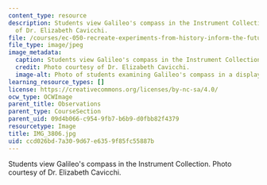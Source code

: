 ```yaml
---
content_type: resource
description: Students view Galileo's compass in the Instrument Collection. Photo courtesy
  of Dr. Elizabeth Cavicchi.
file: /courses/ec-050-recreate-experiments-from-history-inform-the-future-from-the-past-galileo-january-iap-2010/ccd026bd7a309d67e6359f85fc55887b_IMG_3806.jpg
file_type: image/jpeg
image_metadata:
  caption: Students view Galileo's compass in the Instrument Collection.
  credit: Photo courtesy of Dr. Elizabeth Cavicchi.
  image-alt: Photo of students examining Galileo's compass in a display.
learning_resource_types: []
license: https://creativecommons.org/licenses/by-nc-sa/4.0/
ocw_type: OCWImage
parent_title: Observations
parent_type: CourseSection
parent_uid: 09d4b066-c954-9fb7-b6b9-d0fbb82f4379
resourcetype: Image
title: IMG_3806.jpg
uid: ccd026bd-7a30-9d67-e635-9f85fc55887b
---
```

Students view Galileo's compass in the Instrument Collection. Photo courtesy of Dr. Elizabeth Cavicchi.